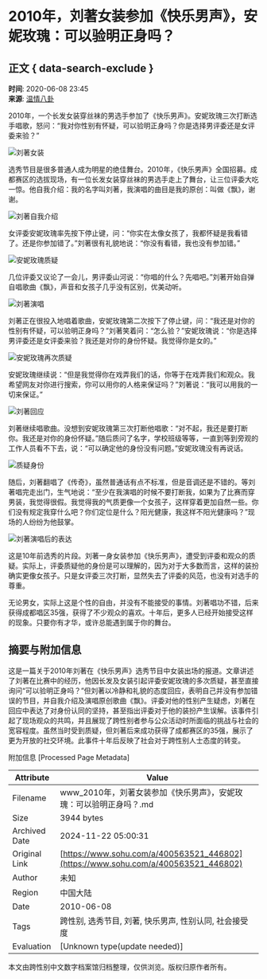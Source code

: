 # 2010年，刘著女装参加《快乐男声》，安妮玫瑰：可以验明正身吗？

## 正文 { data-search-exclude }


**时间**: 2020-06-08 23:45  
**来源**: [温情八卦](https://www.sohu.com/a/400563521_446802?spm=smpc.content-abroad.content.1.1732251572700npv3ey2)  

2010年，一个长发女装穿丝袜的男选手参加了《快乐男声》。安妮玫瑰三次打断选手唱歌，怒问：“我对你性别有怀疑，可以验明正身吗？你是选择男评委还是女评委来验？”

![刘著女装](http://p5.itc.cn/images01/20200608/e985196395d044f59f899ead40bb8424.jpeg)

选秀节目是很多普通人成为明星的绝佳舞台。2010年，《快乐男声》全国招募。成都赛区的选拔现场，有一位长发女装穿丝袜的男选手走上了舞台，让三位评委大吃一惊。他自我介绍：我的名字叫刘著，我演唱的曲目是我的原创：叫做《飘》，谢谢。

![刘著自我介绍](http://p6.itc.cn/images01/20200608/75682987b9614be79e6121a2856dad21.jpeg)

女评委安妮玫瑰率先按下停止键，问：“你实在太像女孩了，我都怀疑是我看错了。还是你参加错了。”刘著很有礼貌地说：“你没有看错，我也没有参加错。”

![安妮玫瑰质疑](http://p4.itc.cn/images01/20200608/e51c5ca64d574ab8ad1a31b69889154a.jpeg)

几位评委又议论了一会儿，男评委山河说：“你唱的什么？先唱吧。”刘著开始自弹自唱歌曲《飘》，声音和女孩子几乎没有区别，优美动听。

![刘著演唱](http://p5.itc.cn/images01/20200608/6ffa8548f65e4d689139e942e696c8a5.jpeg)

刘著正在很投入地唱着歌曲，安妮玫瑰第二次按下了停止键，问：“我还是对你的性别有怀疑，可以验明正身吗？”刘著笑着问：“怎么验？”安妮玫瑰说：“你是选择男评委还是女评委来验？我还是对你的身份怀疑。我觉得你是女的。”

![安妮玫瑰再次质疑](http://p5.itc.cn/images01/20200608/16b39a9565f64ae481a6d2a448b1a7c1.jpeg)

安妮玫瑰继续说：“但是我觉得你在戏弄我们的话，你等于在戏弄我们和观众。我希望网友对你进行搜索，你可以用你的人格来保证吗？”刘著说：“我可以用我的一切来保证。”

![刘著回应](http://p5.itc.cn/images01/20200608/c251c8dc103a49baa2f09c5aca9bada4.jpeg)

刘著继续唱歌曲。没想到安妮玫瑰第三次打断他唱歌：“对不起，我还是要打断你。我还是对你的身份怀疑。”随后质问了名字，学校班级等等，一直到等到旁观的工作人员看不下去，说：“可以确定他的身份没有问题。”安妮玫瑰没有再说话。

![质疑身份](http://p4.itc.cn/images01/20200608/8a3cdbeec79043279f7f4768d2eb24d3.jpeg)

随后，刘著翻唱了《传奇》，虽然普通话有点不标准，但是音调还是不错的。等刘著唱完走出门，生气地说：“至少在我演唱的时候不要打断我，如果为了比赛而穿男装，我觉得很假。我觉得我的气质更像一个女孩子，这样穿着更加自然一些。你们没有规定我穿什么吧？你们定位是什么？阳光健康，我这样不阳光健康吗？”现场的人纷纷为他鼓掌。

![刘著演唱后的表达](http://p6.itc.cn/images01/20200608/60753fa1461245acbb679d4650e52cf4.jpeg)

这是10年前选秀的片段。刘著一身女装参加《快乐男声》，遭受到评委和观众的质疑。实际上，评委质疑他的身份是可以理解的，因为对于大多数而言，这样的装扮确实更像女孩子。只是女评委三次打断，显然失去了评委的风范，也没有对选手的尊重。

无论男女，实际上这是个性的自由，并没有不能接受的事情。刘著唱功不错，后来获得成都唱区35强，获得了不少观众的喜欢。十年后，更多人已经开始接受这样的现象。只要你有才华，或许总能遇到属于你的舞台。

## 摘要与附加信息

<!-- tcd_abstract -->
这是一篇关于2010年刘著在《快乐男声》选秀节目中女装出场的报道。文章讲述了刘著在比赛中的经历，他因长发及女装引起评委安妮玫瑰的多次质疑，甚至直接询问“可以验明正身吗？”但刘著以冷静和礼貌的态度回应，表明自己并没有参加错误的节目，并自我介绍及演唱原创歌曲《飘》。评委对他的性别产生疑虑，刘著在回应中表达了对身份认同的坚持，甚至指出评委对于他的装扮产生误解。该事件引起了现场观众的共鸣，并且展现了跨性别者参与公众活动时所面临的挑战与社会的宽容程度。虽然当时受到质疑，但刘著后来成功获得了成都赛区的35强，展示了更为开放的社交环境。此事件十年后反映了社会对于跨性别人士态度的转变。
<!-- tcd_abstract_end -->

附加信息 [Processed Page Metadata]

| Attribute       | Value                                  |
|-----------------|----------------------------------------|
| Filename        | www_2010年，刘著女装参加《快乐男声》，安妮玫瑰：可以验明正身吗？.md                             |
| Size            | 3944 bytes                           |
| Archived Date   | 2024-11-22 05:00:31                             |
| Original Link   | [https://www.sohu.com/a/400563521_446802](https://www.sohu.com/a/400563521_446802)                       |
| Author          | 未知                               |
| Region          | 中国大陆                               |
| Date            | 2010-06-08                                 |
| Tags            | 跨性别, 选秀节目, 刘著, 快乐男声, 性别认同, 社会接受度                                 |
| Evaluation            | [Unknown type(update needed)]                                 |
<!-- tcd_table_end -->

本文由跨性别中文数字档案馆归档整理，仅供浏览。版权归原作者所有。
